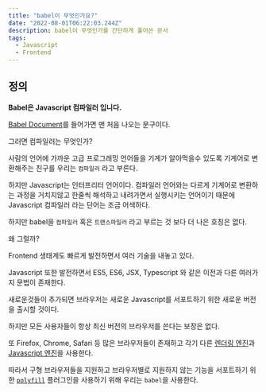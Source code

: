 ```yaml
---
title: "babel이 무엇인가요?"
date: "2022-08-01T06:22:03.244Z"
description: babel이 무엇인가를 간단하게 풀어쓴 문서
tags:
  - Javascript
  - Frontend
---
```


## 정의

**Babel은 Javascript 컴파일러 입니다.**

[Babel Document](https://babeljs.io/docs/en/)를 들어가면 맨 처음 나오는 문구이다.

그러면 컴파일러는 무엇인가?

사람의 언어에 가까운 고급 프로그래밍 언어들을 기계가 알아먹을수 있도록 기계어로 변환해주는 친구를 우리는 `컴파일러` 라고 부른다.

하지만 Javascript는 인터프리터 언어이다. 컴파일러 언어와는 다르게 기계어로 변환하는 과정을 거치지않고 한줄씩 해석하고 내려가면서 실행시키는 언어이기 때문에 Javascript 컴파일러 라는 단어는 조금 어색하다.

하지만 babel을 `컴파일러` 혹은 `트랜스파일러` 라고 부르는 것 보다 더 나은 호칭은 없다.

왜 그럴까?

Frontend 생태계도 빠르게 발전하면서 여러 기술을 내놓고 있다.

Javascript 또한 발전하면서 ES5, ES6, JSX, Typescript 와 같은 이전과 다른 여러가지 문법이 존재한다.

새로운것들이 추가되면 브라우저는 새로운 Javascript를 서포트하기 위한 새로운 버전을 출시할 것이다.

하지만 모든 사용자들이 항상 최신 버전의 브라우저를 쓴다는 보장은 없다.

또 Firefox, Chrome, Safari 등 많은 브라우저들이 존재하고 각기 다른 [렌더링 엔진](https://namu.wiki/w/%EB%A0%8C%EB%8D%94%EB%A7%81%20%EC%97%94%EC%A7%84)과 [Javascript 엔진](https://ko.wikipedia.org/wiki/%EC%9E%90%EB%B0%94%EC%8A%A4%ED%81%AC%EB%A6%BD%ED%8A%B8_%EC%97%94%EC%A7%84)을 사용한다.

따라서 구형 브라우저들을 지원하고 브라우저별로 지원하지 않는 기능을 서포트하기 위한 [`polyfill`](<../폴리필(polyfill)이%20무엇인가요/index.md>) 플러그인을 사용하기 위해 우리는 `babel`을 사용한다.
